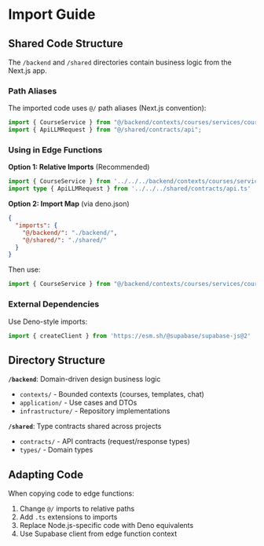 # Import Guide

## Shared Code Structure

The `/backend` and `/shared` directories contain business logic from the Next.js app.

### Path Aliases

The imported code uses `@/` path aliases (Next.js convention):
```typescript
import { CourseService } from "@/backend/contexts/courses/services/course-service";
import { ApiLLMRequest } from "@/shared/contracts/api";
```

### Using in Edge Functions

**Option 1: Relative Imports** (Recommended)
```typescript
import { CourseService } from '../../../backend/contexts/courses/services/course-service.ts'
import type { ApiLLMRequest } from '../../../shared/contracts/api.ts'
```

**Option 2: Import Map** (via deno.json)
```json
{
  "imports": {
    "@/backend/": "./backend/",
    "@/shared/": "./shared/"
  }
}
```

Then use:
```typescript
import { CourseService } from "@/backend/contexts/courses/services/course-service.ts"
```

### External Dependencies

Use Deno-style imports:
```typescript
import { createClient } from 'https://esm.sh/@supabase/supabase-js@2'
```

## Directory Structure

**`/backend`**: Domain-driven design business logic
- `contexts/` - Bounded contexts (courses, templates, chat)
- `application/` - Use cases and DTOs
- `infrastructure/` - Repository implementations

**`/shared`**: Type contracts shared across projects
- `contracts/` - API contracts (request/response types)
- `types/` - Domain types

## Adapting Code

When copying code to edge functions:
1. Change `@/` imports to relative paths
2. Add `.ts` extensions to imports
3. Replace Node.js-specific code with Deno equivalents
4. Use Supabase client from edge function context
